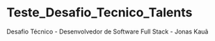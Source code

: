 # Teste_Desafio_Tecnico_Talents
Desafio Técnico - Desenvolvedor de Software Full Stack - Jonas Kauã
